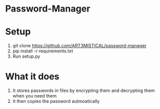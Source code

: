 # Password-Manager

# Setup

1. git clone https://github.com/ART3MISTICAL/password-manager
2. pip install -r  requirements.txt
3. Run setup.py


# What it does

1. It stores passwords in files by encrypting them and decrypting them when you need them
2. It then copies the password autmoatically
